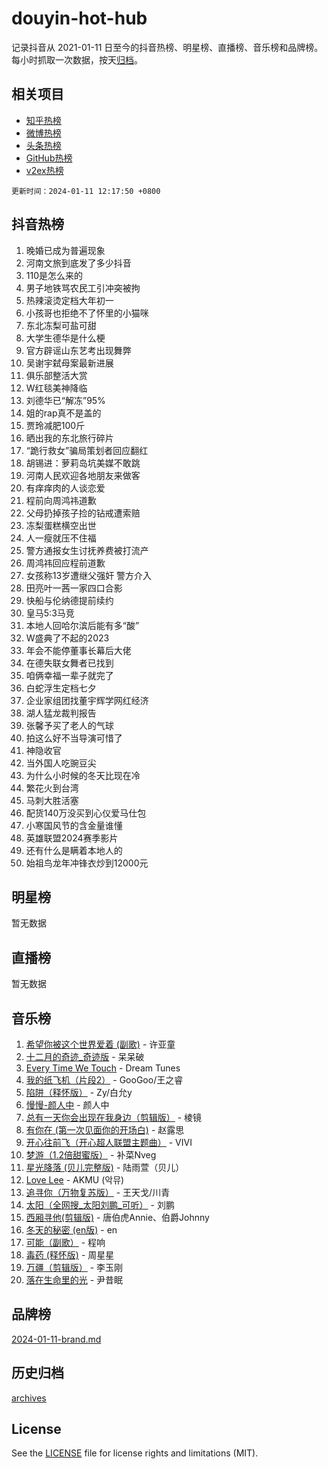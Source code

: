 # douyin-hot-hub

记录抖音从 2021-01-11 日至今的抖音热榜、明星榜、直播榜、音乐榜和品牌榜。每小时抓取一次数据，按天[归档](archives)。

## 相关项目

- [知乎热榜](https://github.com/lonnyzhang423/zhihu-hot-hub)
- [微博热榜](https://github.com/lonnyzhang423/weibo-hot-hub)
- [头条热榜](https://github.com/lonnyzhang423/toutiao-hot-hub)
- [GitHub热榜](https://github.com/lonnyzhang423/github-hot-hub)
- [v2ex热榜](https://github.com/lonnyzhang423/v2ex-hot-hub)


`更新时间：2024-01-11 12:17:50 +0800`

## 抖音热榜

1. 晚婚已成为普遍现象
1. 河南文旅到底发了多少抖音
1. 110是怎么来的
1. 男子地铁骂农民工引冲突被拘
1. 热辣滚烫定档大年初一
1. 小孩哥也拒绝不了怀里的小猫咪
1. 东北冻梨可盐可甜
1. 大学生德华是什么梗
1. 官方辟谣山东艺考出现舞弊
1. 吴谢宇弑母案最新进展
1. 俱乐部整活大赏
1. W红毯美神降临
1. 刘德华已“解冻”95%
1. 姐的rap真不是盖的
1. 贾玲减肥100斤
1. 晒出我的东北旅行碎片
1. “跪行救女”骗局策划者回应翻红
1. 胡锡进：萝莉岛坑美媒不敢跳
1. 河南人民欢迎各地朋友来做客
1. 有痒痒肉的人谈恋爱
1. 程前向周鸿祎道歉
1. 父母扔掉孩子捡的钻戒遭索赔
1. 冻梨蛋糕横空出世
1. 人一瘦就压不住福
1. 警方通报女生讨抚养费被打流产
1. 周鸿祎回应程前道歉
1. 女孩称13岁遭继父强奸 警方介入
1. 田亮叶一茜一家四口合影
1. 快船与伦纳德提前续约
1. 皇马5:3马竞
1. 本地人回哈尔滨后能有多“酸”
1. W盛典了不起的2023
1. 年会不能停董事长幕后大佬
1. 在德失联女舞者已找到
1. 咱俩幸福一辈子就完了
1. 白蛇浮生定档七夕
1. 企业家组团找董宇辉学网红经济
1. 湖人猛龙裁判报告
1. 张馨予买了老人的气球
1. 拍这么好不当导演可惜了
1. 神隐收官
1. 当外国人吃豌豆尖
1. 为什么小时候的冬天比现在冷
1. 繁花火到台湾
1. 马刺大胜活塞
1. 配货140万没买到心仪爱马仕包
1. 小寒国风节的含金量谁懂
1. 英雄联盟2024赛季影片
1. 还有什么是瞒着本地人的
1. 始祖鸟龙年冲锋衣炒到12000元

## 明星榜

暂无数据

## 直播榜

暂无数据

## 音乐榜

1. [希望你被这个世界爱着 (副歌)](https://sf86-cdn-tos.douyinstatic.com/obj/tos-cn-ve-2774/oUHCmWQfZlE3QQBKBeD8rCFLpJzPgCpImhsxMt) - 许亚童
1. [十二月的奇迹_奇迹版](https://sf6-cdn-tos.douyinstatic.com/obj/tos-cn-ve-2774/oMslvA9FBzGMGHnyUuoiiUjtIAXfMz6tzwByW8) - 呆呆破
1. [Every Time We Touch](https://sf6-cdn-tos.douyinstatic.com/obj/tos-cn-ve-2774/ogN6lUKQeBBfEVhIOMikG1CcJjugxk1tztZyhP) - Dream Tunes
1. [我的纸飞机（片段2）](https://sf3-cdn-tos.douyinstatic.com/obj/tos-cn-ve-2774/oM2ZrKcg2CD5AeRB2gkeXOFB1IxAGJdZPazYHf) - GooGoo/王之睿
1. [陷阱（释怀版）](https://sf6-cdn-tos.douyinstatic.com/obj/tos-cn-ve-2774/oE8C21LeZrzKLDFfQYgMzx4GAIHageG5IzayY7) - Zy/白允y
1. [慢慢-颜人中](https://sf86-cdn-tos.douyinstatic.com/obj/tos-cn-ve-2774/ocjHNfBXdBxQNC8ZGAeoLMFTUgtBg8bkExunDC) - 颜人中
1. [总有一天你会出现在我身边（剪辑版）](https://sf3-cdn-tos.douyinstatic.com/obj/tos-cn-ve-2774/oMLsHwhWW7CYoAhoWB9EXUQIzNBsfAJxpAoxCU) - 棱镜
1. [有你在 (第一次见面你的开场白)](https://sf86-cdn-tos.douyinstatic.com/obj/tos-cn-ve-2774/oAthrQ3ClJBfI57uBoFEgNDYtNCZ0TSYQQfxQ0) - 赵露思
1. [开心往前飞（开心超人联盟主题曲）](https://sf86-cdn-tos.douyinstatic.com/obj/tos-cn-ve-2774/9d8fb7c82cf1421fb93a9fe925275e0a) - VIVI
1. [梦游（1.2倍甜蜜版）](https://sf86-cdn-tos.douyinstatic.com/obj/tos-cn-ve-2774/o4gyAUm8hwufoEABmwVIiQtHsFuGzAEEWtNMzo) - 补菜Nveg
1. [星光降落 (贝儿完整版)](https://sf86-cdn-tos.douyinstatic.com/obj/tos-cn-ve-2774/okwB9hAwyAtsFFkFBzAX1hOOfQuIoMNs0W2Mwr) - 陆雨萱（贝儿）
1. [Love Lee](https://sf86-cdn-tos.douyinstatic.com/obj/tos-cn-ve-2774/o05GbkJGbCBTdDnMtB0fwOYgkeZp23vrWQDQBS) - AKMU (악뮤)
1. [追寻你（万物复苏版）](https://sf86-cdn-tos.douyinstatic.com/obj/tos-cn-ve-2774/oYeAZJsbjIDit9APmBg8u6uDUQnHmoCf3gbo74) - 王天戈/川青
1. [太阳（全网搜_太阳刘鹏_可听）](https://sf86-cdn-tos.douyinstatic.com/obj/tos-cn-ve-2774/ogWbyIQnlBFImVbeDocRdCIYtBHlbJXgfZMvgz) - 刘鹏
1. [西厢寻他(剪辑版)](https://sf86-cdn-tos.douyinstatic.com/obj/tos-cn-ve-2774/oUsAVfAQKlRNxEv5qxvIB8o5qmIWUcXbzJKJhw) - 唐伯虎Annie、伯爵Johnny
1. [冬天的秘密 (en版)](https://sf86-cdn-tos.douyinstatic.com/obj/tos-cn-ve-2774/okIuMHDdzyf3FjGK4Lphe1vfHcQaPIHAg0Z4CR) - en
1. [可能（副歌）](https://sf6-cdn-tos.douyinstatic.com/obj/tos-cn-ve-2774/cde1731888894259b333569393c2fb51) - 程响
1. [毒药 (释怀版)](https://sf86-cdn-tos.douyinstatic.com/obj/tos-cn-ve-2774/oYILMEAzspdZBIzy4frJNB8ZHPHWAhiwowd4Ad) - 周星星
1. [万疆（剪辑版）](https://sf6-cdn-tos.douyinstatic.com/obj/tos-cn-ve-2774/ooG7oVgFlDTelKCjCsTTobQvbdtj1BBQXnfZd8) - 李玉刚
1. [落在生命里的光](https://sf86-cdn-tos.douyinstatic.com/obj/tos-cn-ve-2774/d9ffa8c090124ea58bb10df9b510c01d) - 尹昔眠

## 品牌榜

[2024-01-11-brand.md](archives/2024-01-11-brand.md)

## 历史归档

[archives](archives)

## License

See the [LICENSE](LICENSE) file for license rights and limitations (MIT).
